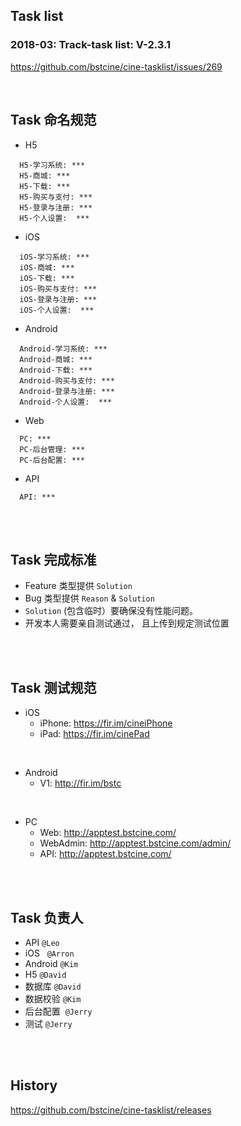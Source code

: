 ## Task list

### 2018-03: Track-task list: V-2.3.1

https://github.com/bstcine/cine-tasklist/issues/269

<br>

## Task 命名规范
- H5
```
  H5-学习系统: ***
  H5-商城: ***
  H5-下载: ***
  H5-购买与支付: ***
  H5-登录与注册: ***
  H5-个人设置:  ***
```

- iOS
```
  iOS-学习系统: ***
  iOS-商城: ***
  iOS-下载: ***
  iOS-购买与支付: ***
  iOS-登录与注册: ***
  iOS-个人设置:  ***
```
  
- Android
```
  Android-学习系统: ***
  Android-商城: ***
  Android-下载: ***
  Android-购买与支付: ***
  Android-登录与注册: ***
  Android-个人设置:  ***
```
  
- Web
```
  PC: ***
  PC-后台管理: ***
  PC-后台配置: ***
```


- API
```
  API: ***
```

<br>
<br>

## Task 完成标准
- Feature 类型提供 `Solution`
- Bug 类型提供 `Reason` & `Solution`
- `Solution` (包含临时）要确保没有性能问题。
- 开发本人需要亲自测试通过， 且上传到规定测试位置

<br>
<br>

## Task 测试规范



- iOS
   - iPhone: https://fir.im/cineiPhone
   - iPad: https://fir.im/cinePad

<br>

- Android
   - V1: http://fir.im/bstc

   
<br>

- PC
   - Web: http://apptest.bstcine.com/
   - WebAdmin: http://apptest.bstcine.com/admin/
   - API: http://apptest.bstcine.com/
   
<br>
<br>

## Task 负责人
- API      `@Leo`
- iOS      `@Arron`
- Android  `@Kim`
- H5       `@David`
- 数据库    `@David`
- 数据校验  `@Kim`
- 后台配置  `@Jerry`
- 测试     `@Jerry`


<br>
<br>

## History

https://github.com/bstcine/cine-tasklist/releases

